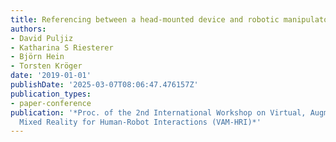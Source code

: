```yaml
---
title: Referencing between a head-mounted device and robotic manipulators
authors:
- David Puljiz
- Katharina S Riesterer
- Björn Hein
- Torsten Kröger
date: '2019-01-01'
publishDate: '2025-03-07T08:06:47.476157Z'
publication_types:
- paper-conference
publication: '*Proc. of the 2nd International Workshop on Virtual, Augmented, and
  Mixed Reality for Human-Robot Interactions (VAM-HRI)*'
---
```


